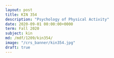 ```yaml
---
layout: post
title: KIN 354
description: "Psychology of Physical Activity"
date: 2020-09-01 00:00:00+0000
term: Fall 2020
subject: kin
md: /mdf/1209/kin354/
image: "/crs_banner/kin354.jpg"
draft: true
---
```

